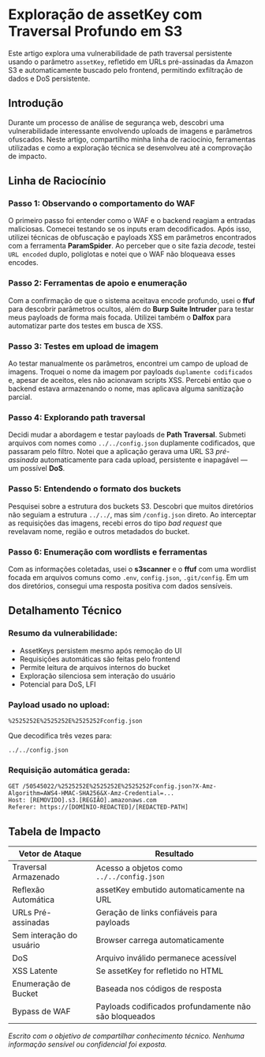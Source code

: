 
<body>
  <h1>Exploração de assetKey com Traversal Profundo em S3</h1>

  <div class="summary">
    <p>Este artigo explora uma vulnerabilidade de path traversal persistente usando o parâmetro <code>assetKey</code>, refletido em URLs pré-assinadas da Amazon S3 e automaticamente buscado pelo frontend, permitindo exfiltração de dados e DoS persistente.</p>
  </div>

  <h2>Introdução</h2>
  <p>Durante um processo de análise de segurança web, descobri uma vulnerabilidade interessante envolvendo uploads de imagens e parâmetros ofuscados. Neste artigo, compartilho minha linha de raciocínio, ferramentas utilizadas e como a exploração técnica se desenvolveu até a comprovação de impacto.</p>

  <h2>Linha de Raciocínio</h2>

  <h3>Passo 1: Observando o comportamento do WAF</h3>
  <p>O primeiro passo foi entender como o WAF e o backend reagiam a entradas maliciosas. Comecei testando se os inputs eram decodificados. Após isso, utilizei técnicas de obfuscação e payloads XSS em parâmetros encontrados com a ferramenta <strong>ParamSpider</strong>. Ao perceber que o site fazia <em>decode</em>, testei <code>URL encoded</code> duplo, poliglotas e notei que o WAF não bloqueava esses encodes.</p>

  <h3>Passo 2: Ferramentas de apoio e enumeração</h3>
  <p>Com a confirmação de que o sistema aceitava encode profundo, usei o <strong>ffuf</strong> para descobrir parâmetros ocultos, além do <strong>Burp Suite Intruder</strong> para testar meus payloads de forma mais focada. Utilizei também o <strong>Dalfox</strong> para automatizar parte dos testes em busca de XSS.</p>

  <h3>Passo 3: Testes em upload de imagem</h3>
  <p>Ao testar manualmente os parâmetros, encontrei um campo de upload de imagens. Troquei o nome da imagem por payloads <code>duplamente codificados</code> e, apesar de aceitos, eles não acionavam scripts XSS. Percebi então que o backend estava armazenando o nome, mas aplicava alguma sanitização parcial.</p>

  <h3>Passo 4: Explorando path traversal</h3>
  <p>Decidi mudar a abordagem e testar payloads de <strong>Path Traversal</strong>. Submeti arquivos com nomes como <code>../../config.json</code> duplamente codificados, que passaram pelo filtro. Notei que a aplicação gerava uma URL S3 <em>pré-assinada</em> automaticamente para cada upload, persistente e inapagável — um possível <strong>DoS</strong>.</p>

  <h3>Passo 5: Entendendo o formato dos buckets</h3>
  <p>Pesquisei sobre a estrutura dos buckets S3. Descobri que muitos diretórios não seguiam a estrutura <code>../../</code>, mas sim <code>/config.json</code> direto. Ao interceptar as requisições das imagens, recebi erros do tipo <em>bad request</em> que revelavam nome, região e outros metadados do bucket.</p>

  <h3>Passo 6: Enumeração com wordlists e ferramentas</h3>
  <p>Com as informações coletadas, usei o <strong>s3scanner</strong> e o <strong>ffuf</strong> com uma wordlist focada em arquivos comuns como <code>.env</code>, <code>config.json</code>, <code>.git/config</code>. Em um dos diretórios, consegui uma resposta positiva com dados sensíveis.</p>

  <h2>Detalhamento Técnico</h2>

  <h3>Resumo da vulnerabilidade:</h3>
  <ul>
    <li>AssetKeys persistem mesmo após remoção do UI</li>
    <li>Requisições automáticas são feitas pelo frontend</li>
    <li>Permite leitura de arquivos internos do bucket</li>
    <li>Exploração silenciosa sem interação do usuário</li>
    <li>Potencial para DoS, LFI</li>
  </ul>

  <h3>Payload usado no upload:</h3>
  <pre><code>%2525252E%2525252E%2525252Fconfig.json</code></pre>

  <p>Que decodifica três vezes para:</p>
  <pre><code>../../config.json</code></pre>

  <h3>Requisição automática gerada:</h3>
  <pre><code>GET /50545022/%2525252E%2525252E%2525252Fconfig.json?X-Amz-Algorithm=AWS4-HMAC-SHA256&X-Amz-Credential=...
Host: [REMOVIDO].s3.[REGIÃO].amazonaws.com
Referer: https://[DOMÍNIO-REDACTED]/[REDACTED-PATH]</code></pre>

  <h2>Tabela de Impacto</h2>
  <table>
    <thead>
      <tr><th>Vetor de Ataque</th><th>Resultado</th></tr>
    </thead>
    <tbody>
      <tr><td>Traversal Armazenado</td><td>Acesso a objetos como <code>../../config.json</code></td></tr>
      <tr><td>Reflexão Automática</td><td>assetKey embutido automaticamente na URL</td></tr>
      <tr><td>URLs Pré-assinadas</td><td>Geração de links confiáveis para payloads</td></tr>
      <tr><td>Sem interação do usuário</td><td>Browser carrega automaticamente</td></tr>
      <tr><td>DoS</td><td>Arquivo inválido permanece acessível</td></tr>
      <tr><td>XSS Latente</td><td>Se assetKey for refletido no HTML</td></tr>
      <tr><td>Enumeração de Bucket</td><td>Baseada nos códigos de resposta</td></tr>
      <tr><td>Bypass de WAF</td><td>Payloads codificados profundamente não são bloqueados</td></tr>
    </tbody>
  </table>

  <footer>
    <p><em>Escrito com o objetivo de compartilhar conhecimento técnico. Nenhuma informação sensível ou confidencial foi exposta.</em></p>
  </footer>
</body>
</html>
